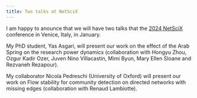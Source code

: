 ```yaml
---
title: Two talks at NetSciX
---
```


I am happy to anounce that we will have two talks that the [2024 NetSciX](https://netscix2024.netscisociety.org/) conference in Venice, Italy, in January.

My PhD student, Yas Asgari, will present our work on the effect of the Arab Spring on the research power dynamics (collaboration with Hongyu Zhou, Ozgur Kadir Ozer, Juven Nino Villacastin, Mimi Byun, Mary Ellen Sloane and Rezvaneh Rezapour).

My collaborator Nicola Pedreschi (University of Oxford) will present our work on Flow stability for community detection on directed networks with missing edges (collaboration with Renaud Lambiotte).
